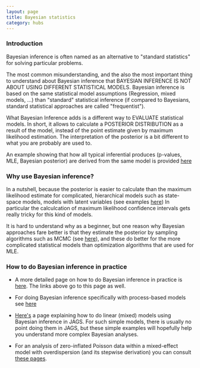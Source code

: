 ```yaml
---
layout: page
title: Bayesian statistics 
category: hubs
---
```


### Introduction

Bayesian inference is often named as an alternative to "standard statistics" for solving particular problems.

The most common misunderstanding, and the also the most important thing to understand about Bayesian inference that BAYESIAN INFERENCE IS NOT ABOUT USING DIFFERENT STATISTICAL MODELS. Bayesian inference is based on the same statistical model assumptions (Regression, mixed models, ...) than "standard" statistical inference (if compared to Bayesians, standard statistical approaches are called "frequentist"). 

What Bayesian Inference adds is a different way to EVALUATE statistical models. In short, it allows to calculate a POSTERIOR DISTRIBUTION as a result of the model, instead of the point estimate given by maximum likelihood estimation. The interpretation of the posterior is a bit different to what you are probably are used to.


An example showing that how all typical inferential produces (p-values, MLE, Bayesian posterior) are derived from the same model is provided [here](https://github.com/florianhartig/LearningBayes/blob/master/CommentedCode/01-Principles/InferenceMethods.md)

### Why use Bayesian inference?

In a nutshell, because the posterior is easier to calculate than the maximum likelihood estimate for complicated, hierarchical models such as state-space models, models with latent variables (see examples [here](https://github.com/florianhartig/LearningBayes/tree/master/CommentedCode/05-HierarchicalAndSpatialModels)) In particular the calculcation of maximum likelihood confidence intervals gets really tricky for this kind of models. 

It is hard to understand why as a beginner, but one reason why Bayesian approaches fare better is that they estimate the posterior by sampling algorithms such as MCMC (see [here](https://github.com/florianhartig/LearningBayes/tree/master/CommentedCode/02-Samplers)), and these do better for the more complicated statistical models than optimization algorithms that are used for MLE.


### How to do Bayesian inference in practice

* A more detailed page on how to do Bayesian inference in practice is [here](http://florianhartig.github.io/LearningBayes/). The links above go to this page as well. 

* For doing Bayesian inference specifically with process-based models see [here](https://github.com/florianhartig/LearningBayes/tree/master/CommentedCode/09-BayesAndProcessBasedModels)

* [Here's](https://biometry.github.io/APES/LectureNotes/StatsCafe/Linear_models_jags.html) a page explaining how to do linear (mixed) models using Bayesian inference in JAGS. For such simple models, there is usually no point doing them in JAGS, but these simple examples will hopefully help you understand more complex Bayesian analyses.

* For an analysis of zero-inflated Poisson data within a mixed-effect model with overdispersion (and its stepwise derivation) you can consult [these pages](https://biometry.github.io/APES/LectureNotes/2016-JAGS/ZeroInflation/ZeroInflation_JAGS.html).


